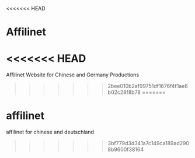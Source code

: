 <<<<<<< HEAD
# Affilinet
<<<<<<< HEAD
=======
Affilinet Website for Chinese and Germany Productions
>>>>>>> 2bee010b2af99751df1676f4f1ae6b02c28f8b78
=======
# affilinet
affilinet for chinese and deutschland 
>>>>>>> 3bf779d3d341a7c149ca189ad2908b9600f38164
